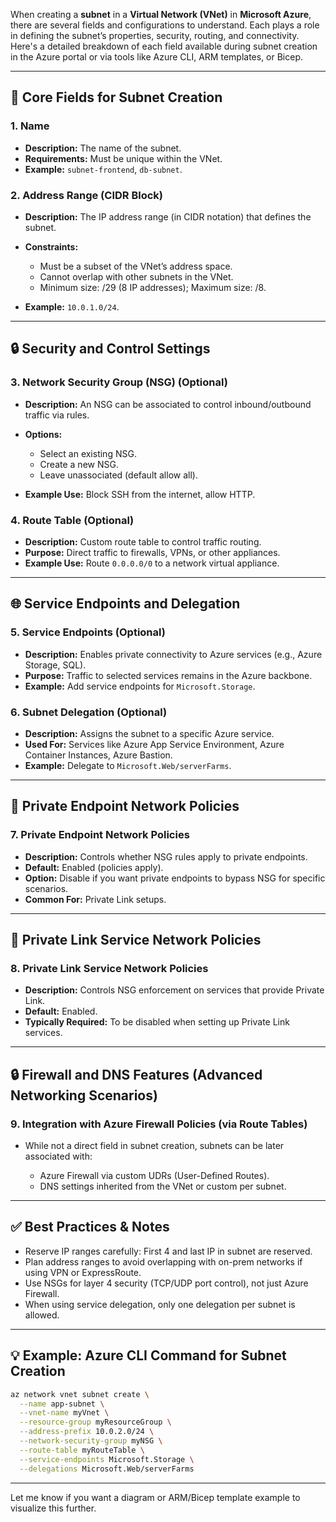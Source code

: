 
When creating a **subnet** in a **Virtual Network (VNet)** in **Microsoft Azure**, there are several fields and configurations to understand. Each plays a role in defining the subnet’s properties, security, routing, and connectivity. Here's a detailed breakdown of each field available during subnet creation in the Azure portal or via tools like Azure CLI, ARM templates, or Bicep.

---

## 🔧 **Core Fields for Subnet Creation**

### 1. **Name**

* **Description:** The name of the subnet.
* **Requirements:** Must be unique within the VNet.
* **Example:** `subnet-frontend`, `db-subnet`.

### 2. **Address Range (CIDR Block)**

* **Description:** The IP address range (in CIDR notation) that defines the subnet.
* **Constraints:**

  * Must be a subset of the VNet’s address space.
  * Cannot overlap with other subnets in the VNet.
  * Minimum size: /29 (8 IP addresses); Maximum size: /8.
* **Example:** `10.0.1.0/24`.

---

## 🔒 **Security and Control Settings**

### 3. **Network Security Group (NSG) (Optional)**

* **Description:** An NSG can be associated to control inbound/outbound traffic via rules.
* **Options:**

  * Select an existing NSG.
  * Create a new NSG.
  * Leave unassociated (default allow all).
* **Example Use:** Block SSH from the internet, allow HTTP.

### 4. **Route Table (Optional)**

* **Description:** Custom route table to control traffic routing.
* **Purpose:** Direct traffic to firewalls, VPNs, or other appliances.
* **Example Use:** Route `0.0.0.0/0` to a network virtual appliance.

---

## 🌐 **Service Endpoints and Delegation**

### 5. **Service Endpoints (Optional)**

* **Description:** Enables private connectivity to Azure services (e.g., Azure Storage, SQL).
* **Purpose:** Traffic to selected services remains in the Azure backbone.
* **Example:** Add service endpoints for `Microsoft.Storage`.

### 6. **Subnet Delegation (Optional)**

* **Description:** Assigns the subnet to a specific Azure service.
* **Used For:** Services like Azure App Service Environment, Azure Container Instances, Azure Bastion.
* **Example:** Delegate to `Microsoft.Web/serverFarms`.

---

## 📛 **Private Endpoint Network Policies**

### 7. **Private Endpoint Network Policies**

* **Description:** Controls whether NSG rules apply to private endpoints.
* **Default:** Enabled (policies apply).
* **Option:** Disable if you want private endpoints to bypass NSG for specific scenarios.
* **Common For:** Private Link setups.

---

## 📛 **Private Link Service Network Policies**

### 8. **Private Link Service Network Policies**

* **Description:** Controls NSG enforcement on services that provide Private Link.
* **Default:** Enabled.
* **Typically Required:** To be disabled when setting up Private Link services.

---

## 🔒 **Firewall and DNS Features (Advanced Networking Scenarios)**

### 9. **Integration with Azure Firewall Policies (via Route Tables)**

* While not a direct field in subnet creation, subnets can be later associated with:

  * Azure Firewall via custom UDRs (User-Defined Routes).
  * DNS settings inherited from the VNet or custom per subnet.

---

## ✅ **Best Practices & Notes**

* Reserve IP ranges carefully: First 4 and last IP in subnet are reserved.
* Plan address ranges to avoid overlapping with on-prem networks if using VPN or ExpressRoute.
* Use NSGs for layer 4 security (TCP/UDP port control), not just Azure Firewall.
* When using service delegation, only one delegation per subnet is allowed.

---

## 💡 Example: Azure CLI Command for Subnet Creation

```bash
az network vnet subnet create \
  --name app-subnet \
  --vnet-name myVnet \
  --resource-group myResourceGroup \
  --address-prefix 10.0.2.0/24 \
  --network-security-group myNSG \
  --route-table myRouteTable \
  --service-endpoints Microsoft.Storage \
  --delegations Microsoft.Web/serverFarms
```

---

Let me know if you want a diagram or ARM/Bicep template example to visualize this further.
